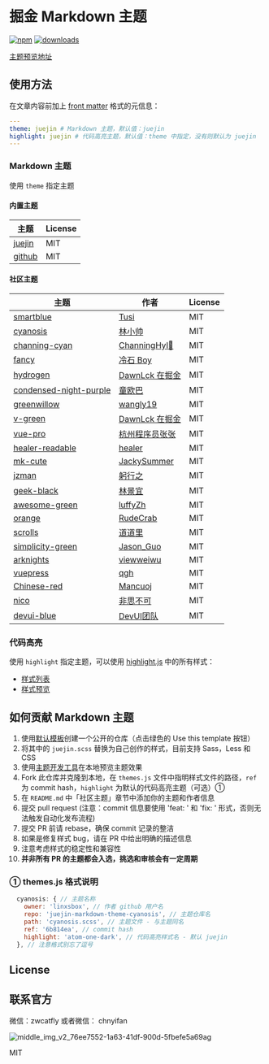 # 掘金 Markdown 主题

[![npm](https://badgen.net/npm/v/juejin-markdown-themes)](https://npm.im/juejin-markdown-themes) [![downloads](https://badgen.net/npm/dt/juejin-markdown-themes)](https://npm.im/juejin-markdown-themes)

[主题预览地址](https://juejin-markdown-themes.netlify.app/)

## 使用方法

在文章内容前加上 [front matter](https://jekyllrb.com/docs/front-matter/) 格式的元信息：

```yaml
---
theme: juejin # Markdown 主题，默认值：juejin
highlight: juejin # 代码高亮主题，默认值：theme 中指定，没有则默认为 juejin
---
```

### Markdown 主题

使用 `theme` 指定主题

#### 内置主题

| 主题                                                            | License |
| --------------------------------------------------------------- | ------- |
| [juejin](https://github.com/xitu/juejin-markdown-theme-default) | MIT     |
| [github](https://github.com/sindresorhus/github-markdown-css)   | MIT     |

#### 社区主题

| 主题                                                                                   | 作者                                                      | License |
| -------------------------------------------------------------------------------------- | --------------------------------------------------------- | ------- |
| [smartblue](https://github.com/cumt-robin/juejin-markdown-theme-smart-blue)            | [Tusi](https://juejin.cn/user/2752832847753085)           | MIT     |
| [cyanosis](https://github.com/linxsbox/juejin-markdown-theme-cyanosis)                 | [林小帅](https://juejin.cn/user/3175045313873943)         | MIT     |
| [channing-cyan](https://github.com/ChanningHan/juejin-markdown-theme-channing-cyan)    | [ChanningHyl🙌](https://juejin.cn/user/2101921963839678)   | MIT     |
| [fancy](https://github.com/xrr2016/juejin-markdown-theme-fancy)                        | [冷石 Boy](https://juejin.cn/user/835284564445415)        | MIT     |
| [hydrogen](https://github.com/DawnLck/juejin-markdown-theme-hydrogen)                  | [DawnLck 在掘金](https://juejin.cn/user/1028798614345032) | MIT     |
| [condensed-night-purple](https://github.com/Geekhyt/condensed-night-purple)            | [童欧巴](https://juejin.cn/user/3491704662669469)         | MIT     |
| [greenwillow](https://github.com/wangly19/juejin-markdown-theme-greenwillow)           | [wangly19](https://juejin.cn/user/4248168660735310)       | MIT     |
| [v-green](https://github.com/DawnLck/juejin-markdown-theme-v-green)                    | [DawnLck 在掘金](https://juejin.cn/user/1028798614345032) | MIT     |
| [vue-pro](https://github.com/dunizb/juejin-markdown-themes)                            | [杭州程序员张张](https://juejin.cn/user/289926798645575)  | MIT     |
| [healer-readable](https://github.com/dunizb/juejin-markdown-theme-healer-readable)     | [healer](https://juejin.cn/user/1415826709689208)         | MIT     |
| [mk-cute](https://github.com/Jacky-Summer/juejin-markdown-theme-mk-cute)               | [JackySummer](https://juejin.cn/user/1257497033714477)    | MIT     |
| [jzman](https://github.com/jzmanu/juejin-markdown-theme-jzman)                         | [躬行之](https://juejin.cn/user/3526889030301325)         | MIT     |
| [geek-black](https://github.com/MageeLin/juejin-markdown-theme-geek-black)             | [林景宜](https://juejin.cn/user/404232342875966)          | MIT     |
| [awesome-green](https://github.com/luffyZh/juejin-markdown-theme-awesome-green)        | [luffyZh](https://juejin.cn/user/96412752681079)          | MIT     |
| [orange](https://github.com/RudeCrab/juejin-markdown-theme-rude-crab)                  | [RudeCrab](https://juejin.cn/user/2541726616796878)       | MIT     |
| [scrolls](https://github.com/daodaolee/juejin-markdown-theme-scrolls)                  | [道道里](https://juejin.cn/user/166781497122039)          | MIT     |
| [simplicity-green](https://github.com/GuoJikun/juejin-markdown-theme-simplicity-green) | [Jason_Guo](https://juejin.cn/user/3878732751188845)      | MIT     |
| [arknights](https://github.com/viewweiwu/juejin-markdown-theme-arknights)              | [viewweiwu](https://juejin.cn/user/712139263452503)       | MIT     |
| [vuepress](https://github.com/promise96319/juejin-markdown-theme-vuepress)             | [qgh](https://juejin.cn/user/3685218708627544)            | MIT     |
| [Chinese-red](https://github.com/mancuoj/juejin-markdown-theme-Chinese-red)            | [Mancuoj](https://juejin.cn/user/3466105460624760)        | MIT     |
| [nico](https://github.com/blllld/juejin-markdown-theme-nico)                           | [非思不可](https://juejin.cn/user/553809588523405)        | MIT     |
| [devui-blue](https://github.com/kagol/juejin-markdown-theme-devui-blue)                | [DevUI团队](https://juejin.cn/user/712139267650141)       | MIT     |

### 代码高亮

使用 `highlight` 指定主题，可以使用 [highlight.js](https://github.com/highlightjs/highlight.js) 中的所有样式：

- [样式列表](https://github.com/highlightjs/highlight.js/tree/master/src/styles)
- [样式预览](https://highlightjs.org/static/demo/)

## 如何贡献 Markdown 主题

1. 使用[默认模板](https://github.com/xitu/juejin-markdown-theme-default)创建一个公开的仓库（点击绿色的 Use this template 按钮）
2. 将其中的 `juejin.scss` 替换为自己创作的样式，目前支持 Sass，Less 和 CSS
3. 使用[主题开发工具](https://github.com/linxsbox/juejin-theme-devtool)在本地预览主题效果
4. Fork 此仓库并克隆到本地，在 `themes.js` 文件中指明样式文件的路径，`ref` 为 commit hash，`highlight` 为默认的代码高亮主题（可选）①
5. 在 `README.md` 中「社区主题」章节中添加你的主题和作者信息
6. 提交 pull request (注意：commit 信息要使用 'feat: ' 和 'fix: ' 形式，否则无法触发自动化发布流程)
7. 提交 PR 前请 rebase，确保 commit 记录的整洁
8. 如果是修复样式 bug，请在 PR 中给出明确的描述信息
9. 注意考虑样式的稳定性和兼容性
10. **并非所有 PR 的主题都会入选，挑选和审核会有一定周期**


### ① themes.js 格式说明

```js
  cyanosis: { // 主题名称
    owner: 'linxsbox', // 作者 github 用户名
    repo: 'juejin-markdown-theme-cyanosis', // 主题仓库名
    path: 'cyanosis.scss', // 主题文件 - 与主题同名
    ref: '6b814ea', // commit hash
    highlight: 'atom-one-dark', // 代码高亮样式名 - 默认 juejin
  }, // 注意格式别忘了逗号
```

## License

## 联系官方
微信：zwcatfly 或者微信： chnyifan

![middle_img_v2_76ee7552-1a63-41df-900d-5fbefe5a69ag](https://user-images.githubusercontent.com/8282645/139875601-f0f3477d-a03a-4acf-ac8d-7204d4f5bc04.jpg)


MIT
